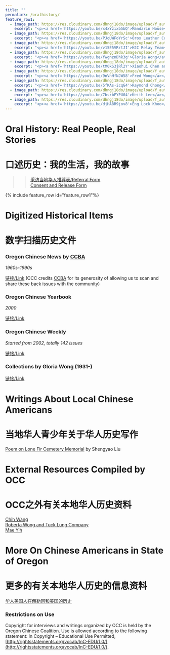 ```yaml
---
title: ""
permalink: /oralhistory/
feature_row1:
  - image_path: https://res.cloudinary.com/dhngj18do/image/upload/f_auto,q_auto/v1/images/Wechat%20Image_20210902095255
    excerpt: "<p><a href='https://youtu.be/x4xYzixb5bQ'>Mandarin House</a></p>"
  - image_path: https://res.cloudinary.com/dhngj18do/image/upload/f_auto,q_auto/v1/images/Wechat%20Image_20210902093137
    excerpt: "<p><a href='https://youtu.be/PJqUWFoYrSc'>Orox Leather Co.</a></p>"
  - image_path: https://res.cloudinary.com/dhngj18do/image/upload/f_auto,q_auto/v1/images/activities/h2c2
    excerpt: "<p><a href='https://youtu.be/v15E5VRrtJI'>H2C Relay Team</a></p>"  
  - image_path: https://res.cloudinary.com/dhngj18do/image/upload/f_auto,q_auto/v1/images/activities/gloria2
    excerpt: "<p><a href='https://youtu.be/fwgnznDhk3g'>Gloria Wong</a></p>"
  - image_path: https://res.cloudinary.com/dhngj18do/image/upload/f_auto,q_auto/v1/images/339278248_1295146854369639_1922066907187848118_n
    excerpt: "<p><a href='https://youtu.be/tM0kS3jRl2Y'>Xiaohui Chen and Dick Lee</a></p>"  
  - image_path: https://res.cloudinary.com/dhngj18do/image/upload/f_auto,q_auto/v1/images/activities/fred2
    excerpt: "<p><a href='https://youtu.be/9nVnHfNJW58'>Fred Wong</a></p>"  
  - image_path: https://res.cloudinary.com/dhngj18do/image/upload/f_auto,q_auto/v1/images/activities/raymond_cover
    excerpt: "<p><a href='https://youtu.be/5fKAs-icqG4'>Raymond Chong</a></p>"  
  - image_path: https://res.cloudinary.com/dhngj18do/image/upload/f_auto,q_auto/v1/images/activities/keith_cover
    excerpt: "<p><a href='https://youtu.be/7bsrbFYPU04'>Keith Lee</a></p>"  
  - image_path: https://res.cloudinary.com/dhngj18do/image/upload/f_auto,q_auto/v1/images/activities/khoo_cover2
    excerpt: "<p><a href='https://youtu.be/djHA8R9jov8'>Eng Lock Khoo</a></p>"  
---
```


# Oral History: Real People, Real Stories  
# 口述历史：我的生活，我的故事  

>> [采访当地华人推荐表/Referral Form](https://docs.google.com/forms/d/e/1FAIpQLSconI7lF4QMz0Wvl34UQhkkMm9pq6PuIGGvP7Ek3Ie8dzvU9A/viewform?usp=sf_link)  
>> [Consent and Release Form](/assets/pdf/yl_consent_form.pdf)  

{% include feature_row id="feature_row1"%}

# Digitized Historical Items  
# 数字扫描历史文件

### Oregon Chinese News by [CCBA](https://www.oregonccba.org/)  
*1960s-1990s*  

[链接/Link](https://drive.google.com/drive/folders/1AO03EpWTiDp0k9WeDs5YUbeKdD5tFyYq?usp=sharing) (OCC credits [CCBA](https://www.oregonccba.org/) for its generosity of allowing us to scan and share these back issues with the community)

### Oregon Chinese Yearbook  
*2000*  

[链接/Link](https://drive.google.com/drive/folders/1__pvMQ_NXImhNsE18miV_etbNID22v88?usp=share_link)

### Oregon Chinese Weekly  
*Started from 2002, totally 142 issues*  

[链接/Link](https://drive.google.com/drive/folders/1eoLxIgVktWmfncXqZL1oPravcijtQO07?usp=sharing)

### Collections by Gloria Wong (1931-)

[链接/Link](https://drive.google.com/drive/folders/1L6SOWZnpL_NRDsofwVmAzfuN2_LQ5dI-?usp=sharing)

# Writings About Local Chinese Americans  
# 当地华人青少年关于华人历史写作  

[Poem on Lone Fir Cemetery Memorial](/assets/pdf/shengyao.pdf) by Shengyao Liu

# External Resources Compiled by OCC  
# OCC之外有关本地华人历史资料  

[Chih Wang](http://scarc.library.oregonstate.edu/omeka/exhibits/show/oralhistory/item/33806)  
[Roberta Wong and Tuck Lung Company](https://theimmigrantstory.org/artist-invites-viewers-to-think/)  
[Mae Yih](http://ohms.mocanyc.org/viewer/viewer.php?cachefile=2019_038_001_1593050158.xml)  

# More On Chinese Americans in State of Oregon  
# 更多的有关本地华人历史的信息资料  

[华人美国人在俄勒冈和美国的历史](https://pdxchinese.org/resources/benefits_resources/chinese-american/)

### Restrictions on Use

Copyright for interviews and writings organized by OCC is held by the Oregon Chinese Coalition. Use is allowed according to the following statement: In Copyright – Educational Use Permitted, [http://rightsstatements.org/vocab/InC-EDU/1.0/](http://rightsstatements.org/vocab/InC-EDU/1.0/).
